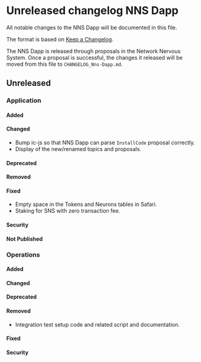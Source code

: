 
# Unreleased changelog NNS Dapp

All notable changes to the NNS Dapp will be documented in this file.

The format is based on [Keep a Changelog](https://keepachangelog.com/en/1.0.0/).

The NNS Dapp is released through proposals in the Network Nervous System. Once a
proposal is successful, the changes it released will be moved from this file to
`CHANGELOG_Nns-Dapp.md`.

## Unreleased

### Application

#### Added

#### Changed

* Bump ic-js so that NNS Dapp can parse `InstallCode` proposal correctly.
* Display of the new/renamed topics and proposals.

#### Deprecated

#### Removed

#### Fixed

* Empty space in the Tokens and Neurons tables in Safari.
* Staking for SNS with zero transaction fee.

#### Security

#### Not Published

### Operations

#### Added

#### Changed

#### Deprecated

#### Removed

* Integration test setup code and related script and documentation.

#### Fixed

#### Security

